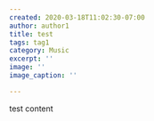 ```yaml
---
created: 2020-03-18T11:02:30-07:00
author: author1
title: test
tags: tag1
category: Music
excerpt: ''
image: ''
image_caption: ''

---
```

test content